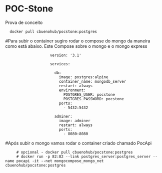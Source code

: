 # POC-Stone
Prova de conceito
    

      docker pull cbuenohub/pocstone:postgres
      
#Para subir o container sugiro rodar o compose do mongo da maneira como está abaixo.
  Este Compose sobre o mongo e o mongo express
  
                        version: '3.1'

                        services:

                          db:
                            image: postgres:alpine
                            container_name: mongodb_server
                            restart: always
                            environment:
                              POSTGRES_USER: pocstone
                              POSTGRES_PASSWORD: pocstone
                            ports:
                              - 5432:5432

                          adminer:
                            image: adminer
                            restart: always
                            ports:
                              - 8080:8080
#Após subir o mongo vamos rodar o container criado chamado PocApi
                     
         # opcional - docker pull cbuenohub/pocstone:postgres
         # docker run -p 82:82 --link postgres_server:postgres_server --name pocapi -it --net mongocompose_mongo_net  cbuenohub/pocstone:postgres
